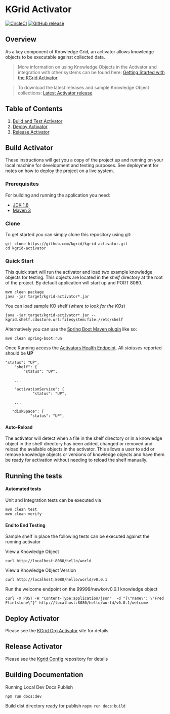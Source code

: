# KGrid Activator
[![CircleCI](https://circleci.com/gh/kgrid/kgrid-activator.svg?style=svg)](https://circleci.com/gh/kgrid/kgrid-activator)
[![GitHub release](https://img.shields.io/github/release/kgrid/kgrid-activator.svg)](https://github.com/kgrid/kgrid-activator/releases/)

## Overview
As a key component of Knowledge Grid, an activator allows knowledge objects to be executable against collected data. 

> More information on using Knowledge Objects in the Activator and integration with other systems can be found here: [Getting Started with the KGrid Activator](http://kgrid.org/kgrid-activator/).

> To download the latest releases and sample Knowledge Object collections: [Latest Activator release](https://github.com/kgrid/kgrid-activator/releases/latest)


## Table of Contents

1. [Build and Test Activator](#build-activator)
2. [Deploy Activator](#deploy-activator)
2. [Release Activator](#release-activator)


## Build Activator

These instructions will get you a copy of the project up and running on your local machine for development and testing purposes. See deployment for notes on how to deploy the project on a live system.

### Prerequisites
For building and running the application you need:

- [JDK 1.8](http://www.oracle.com/technetwork/java/javase/downloads/jdk8-downloads-2133151.html)
- [Maven 3](https://maven.apache.org)

### Clone
To get started you can simply clone this repository using git:
```
git clone https://github.com/kgrid/kgrid-activator.git
cd kgrid-activator
```

### Quick Start
This quick start will run the activator and load two example knowledge objects for testing.  This objects are located
in the _shelf_ directory at the root of the project. By default application will start up and PORT 8080.
```
mvn clean package
java -jar target/kgrid-activator*.jar
```
You can load sample KO shelf (_where to look for the KOs_)
```
java -jar target/kgrid-activator*.jar --kgrid.shelf.cdostore.url:filesystem:file://etc/shelf
```
Alternatively you can use the [Spring Boot Maven plugin](https://docs.spring.io/spring-boot/docs/current/reference/html/build-tool-plugins-maven-plugin.html) like so:

```
mvn clean spring-boot:run
```

Once Running access the [Activators Health Endpoint](http://localhost:8080/health).  All _statuses_ reported should be **UP**

```$xslt
"status": "UP",
    "shelf": {
        "status": "UP",
    
    ...
    
    "activationService": {
            "status": "UP",
    
    ...
    
   "diskSpace": {
           "status": "UP",     
```

#### Auto-Reload
The activator will detect when a file in the shelf directory or in a knowledge object in the shelf directory has been added, changed or removed and reload the available objects in the activator. This allows a user to add or remove knowledge objects or versions of knowledge objects and have them be ready for activation without needing to reload the shelf manually.

## Running the tests

#### Automated tests 
Unit and Integration tests can be executed via
```
mvn clean test
mvn clean verify
```

#### End to End Testing

Sample shelf in place the following tests can be executed against the running activator

View a Knowledge Object

```
curl http://localhost:8080/hello/world
```

View a Knowledge Object Version

```
curl http://localhost:8080/hello/world/v0.0.1
```

Run the welcome endpoint on the 99999/newko/v0.0.1 knowledge object
```
curl -X POST -H "Content-Type:application/json"  -d "{\"name\": \"Fred Flintstone\"}" http://localhost:8080/hello/world/v0.0.1/welcome
```

## Deploy Activator
Please see the [KGrid Org Activator](http://kgrid.org/kgrid-activator/) site for details

## Release Activator

Please see the  [Kgrid Config](https://github.com/kgrid/kgrid-config/tree/master/release-code) repository for details 


## Building Documentation

Running Local Dev Docs Publish
```npm install
npm run docs:dev
```

Build dist directory ready for publish
```nopm run docs:build```